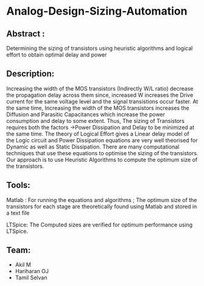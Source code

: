 # Analog-Design-Sizing-Automation
## Abstract :   
Determining the sizing of transistors using heuristic algorithms and logical effort to obtain optimal delay and power 

## Description:
Increasing the width of the MOS transistors (Indirectly W/L ratio) decrease the propagation delay across them since, increased W increases the Drive current for the same voltage level and the signal transistions occur faster. At the same time, Increasing the width of the MOS transistors increases the Diffusion and Parasitic Capacitances which increase the power consumption and delay to some extent. Thus, The sizing of Transistors requires both the factors ->Power Dissipation and Delay to be minimized at the same time. The theory of Logical Effort gives a Linear delay model of the Logic circuit and Power Dissipation equations are very well theorised for Dynamic as well as Static Dissipation. There are many computational techniques that use these equations to optimise the sizing of the transistors. Our approach is to use Heuristic Algorithms to compute the optimum size of the transistors.

## Tools:
Matlab : For running the equations and algorithms ; The optimum size of the transistors for each stage are theoretically found using Matlab and stored in a text file  

LTSpice: The Computed sizes are verified for optimum performance using LTSpice.

## Team:
* Akil M
* Hariharan OJ
* Tamil Selvan
